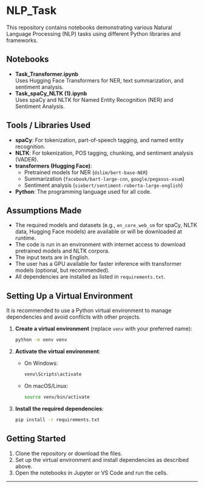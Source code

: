 # NLP_Task

This repository contains  notebooks demonstrating various Natural Language Processing (NLP) tasks using different Python libraries and frameworks.

## Notebooks

- **Task_Transformer.ipynb**  
  Uses Hugging Face Transformers for NER, text summarization, and sentiment analysis.
- **Task_spaCy_NLTK (1).ipynb**  
  Uses spaCy and NLTK for Named Entity Recognition (NER) and Sentiment Analysis.

## Tools / Libraries Used

- **spaCy**: For tokenization, part-of-speech tagging, and named entity recognition.
- **NLTK**: For tokenization, POS tagging, chunking, and sentiment analysis (VADER).
- **transformers (Hugging Face)**:  
  - Pretrained models for NER (`dslim/bert-base-NER`)
  - Summarization (`facebook/bart-large-cnn`, `google/pegasus-xsum`)
  - Sentiment analysis (`siebert/sentiment-roberta-large-english`)
- **Python**: The programming language used for all code.

## Assumptions Made

- The required models and datasets (e.g., `en_core_web_sm` for spaCy, NLTK data, Hugging Face models) are available or will be downloaded at runtime.
- The code is run in an environment with internet access to download pretrained models and NLTK corpora.
- The input texts are in English.
- The user has a GPU available for faster inference with transformer models (optional, but recommended).
- All dependencies are installed as listed in `requirements.txt`.

## Setting Up a Virtual Environment

It is recommended to use a Python virtual environment to manage dependencies and avoid conflicts with other projects.

1. **Create a virtual environment** (replace `venv` with your preferred name):
    ```sh
    python -m venv venv
    ```

2. **Activate the virtual environment**:
    - On Windows:
        ```sh
        venv\Scripts\activate
        ```
    - On macOS/Linux:
        ```sh
        source venv/bin/activate
        ```

3. **Install the required dependencies**:
    ```sh
    pip install -r requirements.txt
    ```

## Getting Started

1. Clone the repository or download the files.
2. Set up the virtual environment and install dependencies as described above.
3. Open the notebooks in Jupyter or VS Code and run the cells.

---
